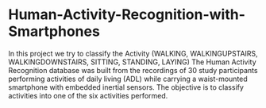 # Human-Activity-Recognition-with-Smartphones
In this project we try to classify the Activity (WALKING, WALKINGUPSTAIRS, WALKINGDOWNSTAIRS, SITTING, STANDING, LAYING) 
The Human Activity Recognition database was built from the recordings of 30 study participants performing activities of daily living (ADL) while carrying a
waist-mounted smartphone with embedded inertial sensors. The objective is to classify activities into one of the six activities performed.
